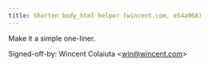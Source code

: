 ```yaml
---
title: Shorten body_html helper (wincent.com, e54a968)
---
```


Make it a simple one-liner.

Signed-off-by: Wincent Colaiuta &lt;win@wincent.com&gt;

